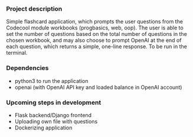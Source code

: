 ### Project description

Simple flashcard application, which prompts the user questions from the Codecool module workbooks (progbasics, web, oop). 
The user is able to set the number of questions based on the total number of questions in the chosen workbook, and may also choose to prompt OpenAI at the end of each question, which returns a simple, one-line response.
To be run in the terminal.

### Dependencies

- python3 to run the application 
- openai (with OpenAI API key and loaded balance in OpenAI account)

### Upcoming steps in development

- Flask backend/Django frontend
- Uploading own file with questions
- Dockerizing application
